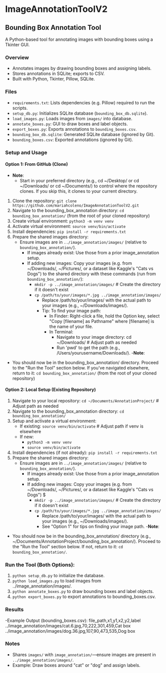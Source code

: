 # ImageAnnotationToolV2 
## Bounding Box Annotation Tool
A Python-based tool for annotating images with bounding boxes using a Tkinter GUI.

### Overview
- Annotates images by drawing bounding boxes and assigning labels.
- Stores annotations in SQLite; exports to CSV.
- Built with Python, Tkinter, Pillow, SQLite.

### Files
- `requirements.txt`: Lists dependencies (e.g. Pillow) required to run the scripts.
- `setup_db.py`: Initializes SQLite database (`bounding_box_db.sqlite`).
- `load_images.py`: Loads images from `images/` into database.
- `annotate_boxes.py`: GUI to draw boxes and label objects.
- `export_boxes.py`: Exports annotations to `bounding_boxes.csv`.
- `bounding_box_db.sqlite`: Generated SQLite database (ignored by Git).
- `bounding_boxes.csv`: Exported annotations (ignored by Git).

### Setup and Usage 
#### Option 1: From GitHub (Clone)
- **Note**:
  - Start in your preferred directory (e.g., cd ~/Desktop/ or cd ~/Downloads/ or cd ~/Documents/) to control where the repository clones. If you skip this, it clones to your current directory.
1. Clone the repository: `git clone https://github.com/mariahcoleno/ImageAnnotationToolV2.git`                                      
2. Navigate to the bounding_box_annotation directory: `cd bounding_box_annotation/` (from the root of your cloned repository)
3. Create virtual environment: `python3 -m venv venv`
4. Activate virtual environment: `source venv/bin/activate`
5. Install dependencies: `pip install -r requirements.txt`
6. Prepare the shared images directory:
   - Ensure images are in `../image_annotation/images/` (relative to `bounding_box_annotation/`). 
     - If images already exist: Use those from a prior image_annotation setup.
     - If adding new images: Copy your images (e.g. from ~/Downloads/, ~/Pictures/, or a dataset like Kaggle's "Cats vs Dogs") to the shared directory with these commands (run from `bounding_box_annotation/`):
       - `mkdir -p ../image_annotation/images/` # Create the directory if it doesn't exist
       - `cp /path/to/your/images/*.jpg ../image_annotation/images/`
         - Replace /path/to/your/images/ with the actual path to your images (e.g., ~/Downloads/images/).
         - Tip: To find your image path:
           - In Finder: Right-click a file, hold the Option key, select "Copy [filename] as Pathname" where [filename] is the name of your file.
           - In Terminal:
             - Navigate to your image directory: cd ~/Downloads/ # Adjust path as needed
             - Run 'pwd' to get the path (e.g., /Users/yourusername/Downloads/).
-**Note**:
 - You should now be in the bounding_box_annotation/ directory. Proceed to the "Run the Tool" section below. If you’ve navigated elsewhere, return to it: `cd bounding_box_annotation/` (from the root of your cloned repository)

#### Option 2: Local Setup (Existing Repository)
1. Navigate to your local repository: `cd ~/Documents/AnnotationProject/` # Adjust path as needed
2. Navigate to the bounding_box_annotation directory: `cd bounding_box_annotation/`
3. Setup and activate a virtual environment:
   - If existing: `source venv/bin/activate` # Adjust path if venv is elsewhere
   - If new: 
     - `python3 -m venv venv`
     - `source venv/bin/activate`
4. Install dependencies (if not already): `pip install -r requirements.txt`
5. Prepare the shared images directory:
   - Ensure images are in `../image_annotation/images/` (relative to `bounding_box_annotation/`).
     - If images already exist: Use those from a prior image_annotation setup.
     - If adding new images: Copy your images (e.g. from ~/Downloads/, ~/Pictures/, or a dataset like Kaggle's "Cats vs Dogs") $
       - `mkdir -p ../image_annotation/images/` # Create the directory if it doesn't exist
       - `cp /path/to/your/images/*.jpg ../image_annotation/images/`
         - Replace /path/to/your/images/ with the actual path to your images (e.g., ~/Downloads/images/).
         - See "Option 1" for tips on finding your image path.
-**Note**:
 - You should now be in the bounding_box_annotation/ directory (e.g., ~/Documents/AnnotationProject/bounding_box_annotation/). Proceed to the "Run the Tool" section below. If not, return to it: `cd bounding_box_annotation/`.

### Run the Tool (Both Options):
1. `python setup_db.py` to initialize the database.
2. `python load_images.py` to load images from ../image_annotation/images/.
3. `python annotate_boxes.py` to draw bounding boxes and label objects.
4. `python export_boxes.py` to export annotations to bounding_boxes.csv.

### Results
-Example Output (bounding_boxes.csv):
 file_path,x1,y1,x2,y2,label
 ../image_annotation/images/cat.6.jpg,70,222,301,459,Cat box
 ../image_annotation/images/dog.36.jpg,107,90,473,535,Dog box 

### Notes
- Shares `images/` with `image_annotation/`—ensure images are present in `../image_annotation/images/`.
- Example: Draw boxes around "cat" or "dog" and assign labels.

